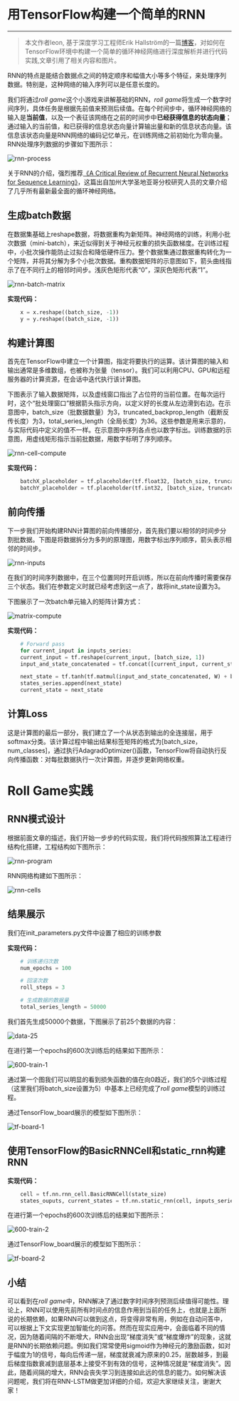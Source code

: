 # 用TensorFlow构建一个简单的RNN

------

> 本文作者leon, 基于深度学习工程师Erik Hallström的一篇[博客](https://medium.com/@erikhallstrm/hello-world-rnn-83cd7105b767)，对如何在TensorFlow环境中构建一个简单的循环神经网络进行深度解析并进行代码实践,文章引用了相关内容和图片。

RNN的特点是能结合数据点之间的特定顺序和幅值大小等多个特征，来处理序列数据。特别是，这种网络的输入序列可以是任意长度的。

我们将通过*roll game*这个小游戏来讲解基础的RNN，*roll game*将生成一个数字时间序列，具体任务是根据先前值来预测后续值。在每个时间步中，循环神经网络的输入是**当前值**，以及一个表征该网络在之前的时间步中**已经获得信息的状态向量**；通过输入的当前值，和已获得的信息状态向量计算输出量和新的信息状态向量。该信息该状态向量是RNN网络的编码记忆单元，在训练网络之前初始化为零向量。RNN处理序列数据的步骤如下图所示：

![rnn-process](../imgs_md/rnn_process.jpg)

关于RNN的介绍，强烈推荐[《A Critical Review of Recurrent Neural Networks for Sequence Learning》](https://link.zhihu.com/?target=https%3A//arxiv.org/pdf/1506.00019.pdf)，这篇出自加州大学圣地亚哥分校研究人员的文章介绍了几乎所有最新最全面的循环神经网络。

## 生成batch数据

在数据集基础上reshape数据，将数据重构为新矩阵。神经网络的训练，利用小批次数据（mini-batch），来近似得到关于神经元权重的损失函数梯度。在训练过程中，小批次操作能防止过拟合和降低硬件压力。整个数据集通过数据重构转化为一个矩阵，并将其分解为多个小批次数据。重构数据矩阵的示意图如下，箭头曲线指示了在不同行上的相邻时间步。浅灰色矩形代表“0”，深灰色矩形代表“1”。

![rnn-batch-matrix](../imgs_md/rnn_batch_matrix.png)

**实现代码：**
```python
    x = x.reshape((batch_size, -1))  
    y = y.reshape((batch_size, -1))
```

## 构建计算图
首先在TensorFlow中建立一个计算图，指定将要执行的运算。该计算图的输入和输出通常是多维数组，也被称为张量（tensor）。我们可以利用CPU、GPU和远程服务器的计算资源，在会话中迭代执行该计算图。

下图表示了输入数据矩阵，以及虚线窗口指出了占位符的当前位置。在每次运行时，这个“批处理窗口”根据箭头指示方向，以定义好的长度从左边滑到右边。在示意图中，batch_size（批数据数量）为3，truncated_backprop_length（截断反传长度）为3，total_series_length（全局长度）为36。这些参数是用来示意的，与实际代码中定义的值不一样。在示意图中序列各点也以数字标出。训练数据的示意图，用虚线矩形指示当前批数据，用数字标明了序列顺序。

![rnn-cell-compute](../imgs_md/rnn_cell_compute.jpg)

**实现代码：**
```python
    batchX_placeholder = tf.placeholder(tf.float32, [batch_size, truncated_backprop_length])
    batchY_placeholder = tf.placeholder(tf.int32, [batch_size, truncated_backprop_length])
```

## 前向传播

下一步我们开始构建RNN计算图的前向传播部分，首先我们要以相邻的时间步分割批数据。下图是将数据拆分为多列的原理图，用数字标出序列顺序，箭头表示相邻的时间步。

![rnn-inputs](../imgs_md/rnn_inputs.png)

在我们的时间序列数据中，在三个位置同时开启训练，所以在前向传播时需要保存三个状态。我们在参数定义时就已经考虑到这一点了，故将init_state设置为3。

下图展示了一次batch单元输入的矩阵计算方式：

![matrix-compute](../imgs_md/matrix_compute.png)

**实现代码：**
```python
    # Forward pass
    for current_input in inputs_series:
    current_input = tf.reshape(current_input, [batch_size, 1])
    input_and_state_concatenated = tf.concat([current_input, current_state],1)  # Increasing number of columns

    next_state = tf.tanh(tf.matmul(input_and_state_concatenated, W) + b)  # Broadcasted addition
    states_series.append(next_state)
    current_state = next_state
```

## 计算Loss

这是计算图的最后一部分，我们建立了一个从状态到输出的全连接层，用于softmax分类。该计算过程中输出结果标签矩阵的格式为[batch_size，num_classes]，通过执行AdagradOptimizer()函数，TensorFlow将自动执行反向传播函数：对每批数据执行一次计算图，并逐步更新网络权重。

# Roll Game实践

## RNN模式设计

根据前面文章的描述，我们开始一步步的代码实现，我们将代码按照算法工程进行结构化搭建，工程结构如下图所示：

![rnn-program](../imgs_md/rnn_program.PNG)

RNN网络构建如下图所示：

![rnn-cells](../imgs_md/rnn_cells.PNG)

## 结果展示

我们在init_parameters.py文件中设置了相应的训练参数

**实现代码：**
```python
    # 训练递归次数
    num_epochs = 100

    # 回滚次数
    roll_steps = 3

    # 生成数据的数据量
    total_series_length = 50000
```

我们首先生成50000个数据，下图展示了前25个数据的内容：

![data-25](../imgs_md/data_25.png)

在进行第一个epochs的600次训练后的结果如下图所示：

![600-train-1](../imgs_md/600_train_1.png)

通过第一个图我们可以明显的看到损失函数的值在向0趋近，我们的5个训练过程（这里我们将batch_size设置为5）中基本上已经完成了*roll game*模型的训练过程。

通过TensorFlow_board展示的模型如下图所示：

![tf-board-1](../imgs_md/tf_board_1.png)


## 使用TensorFlow的BasicRNNCell和static_rnn构建RNN

**实现代码：**
```python
    cell = tf.nn.rnn_cell.BasicRNNCell(state_size)
    states_ouputs, current_states = tf.nn.static_rnn(cell, inputs_series, initial_state=init_states)
```

在进行第一个epochs的600次训练后的结果如下图所示：

![600-train-2](../imgs_md/600_train_2.png)

通过TensorFlow_board展示的模型如下图所示：

![tf-board-2](../imgs_md/tf_board_2.png)

## 小结

可以看到在*roll game*中，RNN解决了通过数字时间序列预测后续值得可能性。理论上，RNN可以使用先前所有时间点的信息作用到当前的任务上，也就是上面所说的长期依赖，如果RNN可以做到这点，将变得非常有用，例如在自动问答中，可以根据上下文实现更加智能化的问答。然而在现实应用中，会面临着不同的情况，因为随着间隔的不断增大，RNN会出现“梯度消失”或“梯度爆炸”的现象，这就是RNN的长期依赖问题。例如我们常常使用sigmoid作为神经元的激励函数，如对于幅度为1的信号，每向后传递一层，梯度就衰减为原来的0.25，层数越多，到最后梯度指数衰减到底层基本上接受不到有效的信号，这种情况就是“梯度消失”。因此，随着间隔的增大，RNN会丧失学习到连接如此远的信息的能力。如何解决该问题呢，我们将在RNN-LSTM做更加详细的介绍，欢迎大家继续关注，谢谢大家！


